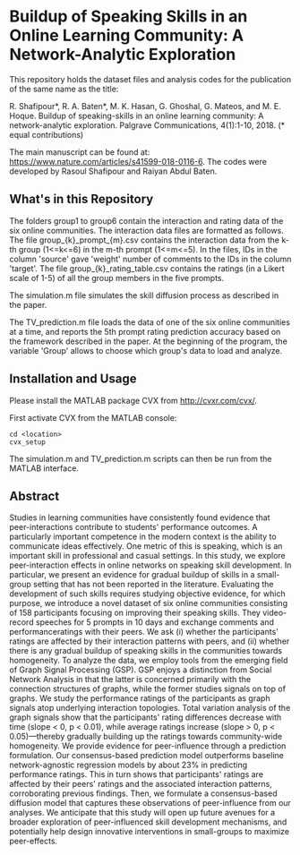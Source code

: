 # Buildup of Speaking Skills in an Online Learning Community: A Network-Analytic Exploration

This repository holds the dataset files and analysis codes for the publication of the same name as the title:

R. Shafipour*, R. A. Baten*, M. K. Hasan, G. Ghoshal, G. Mateos, and M. E. Hoque. Buildup of speaking-skills in an online learning community: A network-analytic exploration. Palgrave Communications, 4(1):1-10, 2018. (* equal contributions)

The main manuscript can be found at: https://www.nature.com/articles/s41599-018-0116-6. The codes were developed by Rasoul Shafipour and Raiyan Abdul Baten.

## What's in this Repository

The folders group1 to group6 contain the interaction and rating data of the six online communities. The interaction data files are formatted as follows. The file group_{k}\_prompt_{m}.csv contains the interaction data from the k-th group (1<=k<=6) in the m-th prompt (1<=m<=5). In the files, IDs in the column 'source' gave 'weight' number of comments to the IDs in the column 'target'. The file group_{k}\_rating_table.csv contains the ratings (in a Likert scale of 1-5) of all the group members in the five prompts.

The simulation.m file simulates the skill diffusion process as described in the paper.

The TV_prediction.m file loads the data of one of the six online communities at a time, and reports the 5th prompt rating prediction accuracy based on the framework described in the paper. At the beginning of the program, the variable 'Group' allows to choose which group's data to load and analyze.

## Installation and Usage

Please install the MATLAB package CVX from http://cvxr.com/cvx/.

First activate CVX from the MATLAB console:
```
cd <location>
cvx_setup
```

The simulation.m and TV_prediction.m scripts can then be run from the MATLAB interface.

## Abstract

Studies in learning communities have consistently found evidence that peer-interactions contribute to students' performance outcomes. A particularly important competence in the modern context is the ability to communicate ideas effectively. One metric of this is speaking, which is an important skill in professional and casual settings. In this study, we explore peer-interaction effects in online networks on speaking skill development. In particular, we present an evidence for gradual buildup of skills in a small-group setting that has not been reported in the literature. Evaluating the development of such skills requires studying objective evidence, for which purpose, we introduce a novel dataset of six online communities consisting of 158 participants focusing on improving their speaking skills. They video-record speeches for 5 prompts in 10 days and exchange comments and performanceratings with their peers. We ask (i) whether the participants' ratings are affected by their interaction patterns with peers, and (ii) whether there is any gradual buildup of speaking skills in the communities towards homogeneity. To analyze the data, we employ tools from the emerging field of Graph Signal Processing (GSP). GSP enjoys a distinction from Social Network Analysis in that the latter is concerned primarily with the connection structures of graphs, while the former studies signals on top of graphs. We study the performance ratings of the participants as graph signals atop underlying interaction topologies. Total variation analysis of the graph signals show that the participants' rating differences decrease with time (slope < 0, p < 0.01), while average ratings increase (slope > 0, p < 0.05)—thereby gradually building up the ratings towards community-wide homogeneity. We provide evidence for peer-influence through a prediction formulation. Our consensus-based prediction model outperforms baseline network-agnostic regression models by about 23% in predicting performance ratings. This in turn shows that participants' ratings are affected by their peers' ratings and the associated interaction patterns, corroborating previous findings. Then, we formulate a consensus-based diffusion model that captures these observations of peer-influence from our analyses. We anticipate that this study will open up future avenues for a broader exploration of peer-influenced skill development mechanisms, and potentially help design innovative interventions in small-groups to maximize peer-effects.
